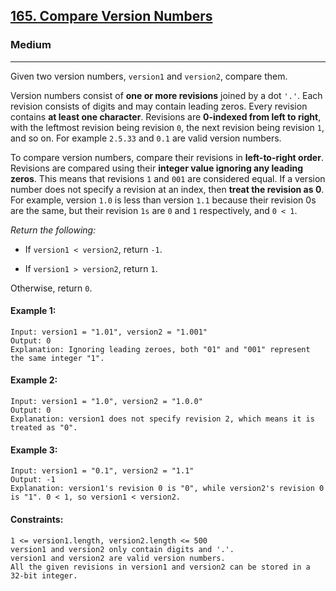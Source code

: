 [165. Compare Version Numbers](https://leetcode.com/problems/compare-version-numbers/?envType=daily-question&envId=2024-05-03)
---------------------------------------------------------------------------------------------------------------------------------------------

### Medium
---------------------------------------------------------------------------------------------------------------------------------------------

Given two version numbers, `version1` and `version2`, compare them.

Version numbers consist of **one or more revisions** joined by a dot `'.'`. Each revision consists of digits and may contain leading zeros. Every revision contains **at least one character**. Revisions are **0-indexed from left to right**, with the leftmost revision being revision `0`, the next revision being revision `1`, and so on. For example `2.5.33` and `0.1` are valid version numbers.

To compare version numbers, compare their revisions in **left-to-right order**. Revisions are compared using their **integer value ignoring any leading zeros**. This means that revisions `1` and `001` are considered equal. If a version number does not specify a revision at an index, then **treat the revision as 0**. For example, version `1.0` is less than version `1.1` because their revision 0s are the same, but their revision `1s` are `0` and `1` respectively, and `0 < 1`.

_Return the following:_

- If `version1 < version2`, return `-1`.

- If `version1 > version2`, return `1`.

Otherwise, return `0`.
 
#### Example 1:
```
Input: version1 = "1.01", version2 = "1.001"
Output: 0
Explanation: Ignoring leading zeroes, both "01" and "001" represent the same integer "1".
```
#### Example 2:
```
Input: version1 = "1.0", version2 = "1.0.0"
Output: 0
Explanation: version1 does not specify revision 2, which means it is treated as "0".
```
#### Example 3:
```
Input: version1 = "0.1", version2 = "1.1"
Output: -1
Explanation: version1's revision 0 is "0", while version2's revision 0 is "1". 0 < 1, so version1 < version2.
```
#### Constraints:
```
1 <= version1.length, version2.length <= 500
version1 and version2 only contain digits and '.'.
version1 and version2 are valid version numbers.
All the given revisions in version1 and version2 can be stored in a 32-bit integer.
```
